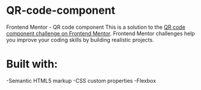 # QR-code-component
Frontend Mentor - QR code component
This is a solution to the [QR code component challenge on Frontend Mentor](https://www.frontendmentor.io/challenges/qr-code-component-iux_sIO_H). Frontend Mentor challenges help you improve your coding skills by building realistic projects. 
# Built with:
-Semantic HTML5 markup
-CSS custom properties
-Flexbox
